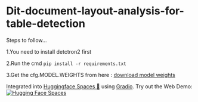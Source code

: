 # Dit-document-layout-analysis-for-table-detection

Steps to follow...

1.You need to install detctron2 first

2.Run the cmd  `pip install -r requirements.txt`

3.Get the cfg.MODEL.WEIGHTS from here : [download model weights](https://drive.google.com/file/d/1U_7qqhVpW68pMkr59hEh-Qt00DX6L-NI/view?usp=drive_link)

   
 Integrated into [Huggingface Spaces 🤗](https://huggingface.co/spaces) using [Gradio](https://github.com/gradio-app/gradio). Try out the Web Demo: [![Hugging Face Spaces](https://img.shields.io/badge/%F0%9F%A4%97%20Hugging%20Face-Spaces-blue)](https://huggingface.co/spaces/Tzktz/Dit-document-layout-analysis)
